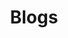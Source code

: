 ---
title: Blogs
description: Blogs
image:

# Badge style
style:
    background: "#2a9d8f"
    color: "#fff"
---